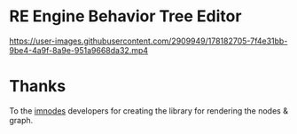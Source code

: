 # RE Engine Behavior Tree Editor

https://user-images.githubusercontent.com/2909949/178182705-7f4e31bb-9be4-4a9f-8a9e-951a9668da32.mp4

# Thanks
To the [imnodes](https://github.com/Nelarius/imnodes) developers for creating the library for rendering the nodes & graph.
